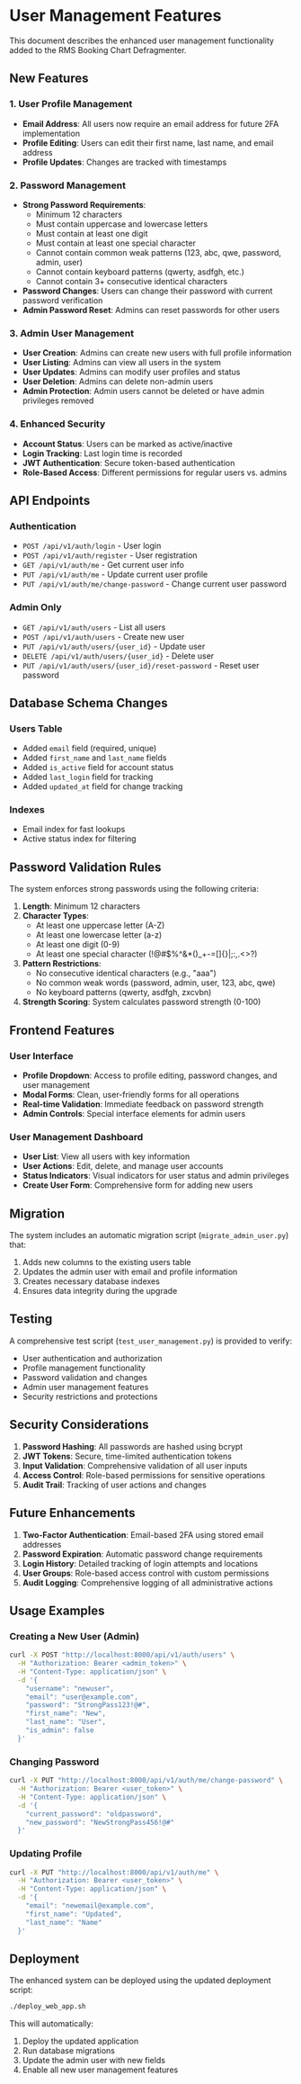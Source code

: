 # User Management Features

This document describes the enhanced user management functionality added to the RMS Booking Chart Defragmenter.

## New Features

### 1. User Profile Management

- **Email Address**: All users now require an email address for future 2FA implementation
- **Profile Editing**: Users can edit their first name, last name, and email address
- **Profile Updates**: Changes are tracked with timestamps

### 2. Password Management

- **Strong Password Requirements**:
  - Minimum 12 characters
  - Must contain uppercase and lowercase letters
  - Must contain at least one digit
  - Must contain at least one special character
  - Cannot contain common weak patterns (123, abc, qwe, password, admin, user)
  - Cannot contain keyboard patterns (qwerty, asdfgh, etc.)
  - Cannot contain 3+ consecutive identical characters
- **Password Changes**: Users can change their password with current password verification
- **Admin Password Reset**: Admins can reset passwords for other users

### 3. Admin User Management

- **User Creation**: Admins can create new users with full profile information
- **User Listing**: Admins can view all users in the system
- **User Updates**: Admins can modify user profiles and status
- **User Deletion**: Admins can delete non-admin users
- **Admin Protection**: Admin users cannot be deleted or have admin privileges removed

### 4. Enhanced Security

- **Account Status**: Users can be marked as active/inactive
- **Login Tracking**: Last login time is recorded
- **JWT Authentication**: Secure token-based authentication
- **Role-Based Access**: Different permissions for regular users vs. admins

## API Endpoints

### Authentication

- `POST /api/v1/auth/login` - User login
- `POST /api/v1/auth/register` - User registration
- `GET /api/v1/auth/me` - Get current user info
- `PUT /api/v1/auth/me` - Update current user profile
- `PUT /api/v1/auth/me/change-password` - Change current user password

### Admin Only

- `GET /api/v1/auth/users` - List all users
- `POST /api/v1/auth/users` - Create new user
- `PUT /api/v1/auth/users/{user_id}` - Update user
- `DELETE /api/v1/auth/users/{user_id}` - Delete user
- `PUT /api/v1/auth/users/{user_id}/reset-password` - Reset user password

## Database Schema Changes

### Users Table

- Added `email` field (required, unique)
- Added `first_name` and `last_name` fields
- Added `is_active` field for account status
- Added `last_login` field for tracking
- Added `updated_at` field for change tracking

### Indexes

- Email index for fast lookups
- Active status index for filtering

## Password Validation Rules

The system enforces strong passwords using the following criteria:

1. **Length**: Minimum 12 characters
2. **Character Types**:
   - At least one uppercase letter (A-Z)
   - At least one lowercase letter (a-z)
   - At least one digit (0-9)
   - At least one special character (!@#$%^&*()_+-=[]{}|;:,.<>?)
3. **Pattern Restrictions**:
   - No consecutive identical characters (e.g., "aaa")
   - No common weak words (password, admin, user, 123, abc, qwe)
   - No keyboard patterns (qwerty, asdfgh, zxcvbn)
4. **Strength Scoring**: System calculates password strength (0-100)

## Frontend Features

### User Interface

- **Profile Dropdown**: Access to profile editing, password changes, and user management
- **Modal Forms**: Clean, user-friendly forms for all operations
- **Real-time Validation**: Immediate feedback on password strength
- **Admin Controls**: Special interface elements for admin users

### User Management Dashboard

- **User List**: View all users with key information
- **User Actions**: Edit, delete, and manage user accounts
- **Status Indicators**: Visual indicators for user status and admin privileges
- **Create User Form**: Comprehensive form for adding new users

## Migration

The system includes an automatic migration script (`migrate_admin_user.py`) that:

1. Adds new columns to the existing users table
2. Updates the admin user with email and profile information
3. Creates necessary database indexes
4. Ensures data integrity during the upgrade

## Testing

A comprehensive test script (`test_user_management.py`) is provided to verify:

- User authentication and authorization
- Profile management functionality
- Password validation and changes
- Admin user management features
- Security restrictions and protections

## Security Considerations

1. **Password Hashing**: All passwords are hashed using bcrypt
2. **JWT Tokens**: Secure, time-limited authentication tokens
3. **Input Validation**: Comprehensive validation of all user inputs
4. **Access Control**: Role-based permissions for sensitive operations
5. **Audit Trail**: Tracking of user actions and changes

## Future Enhancements

1. **Two-Factor Authentication**: Email-based 2FA using stored email addresses
2. **Password Expiration**: Automatic password change requirements
3. **Login History**: Detailed tracking of login attempts and locations
4. **User Groups**: Role-based access control with custom permissions
5. **Audit Logging**: Comprehensive logging of all administrative actions

## Usage Examples

### Creating a New User (Admin)

```bash
curl -X POST "http://localhost:8000/api/v1/auth/users" \
  -H "Authorization: Bearer <admin_token>" \
  -H "Content-Type: application/json" \
  -d '{
    "username": "newuser",
    "email": "user@example.com",
    "password": "StrongPass123!@#",
    "first_name": "New",
    "last_name": "User",
    "is_admin": false
  }'
```

### Changing Password

```bash
curl -X PUT "http://localhost:8000/api/v1/auth/me/change-password" \
  -H "Authorization: Bearer <user_token>" \
  -H "Content-Type: application/json" \
  -d '{
    "current_password": "oldpassword",
    "new_password": "NewStrongPass456!@#"
  }'
```

### Updating Profile

```bash
curl -X PUT "http://localhost:8000/api/v1/auth/me" \
  -H "Authorization: Bearer <user_token>" \
  -H "Content-Type: application/json" \
  -d '{
    "email": "newemail@example.com",
    "first_name": "Updated",
    "last_name": "Name"
  }'
```

## Deployment

The enhanced system can be deployed using the updated deployment script:

```bash
./deploy_web_app.sh
```

This will automatically:

1. Deploy the updated application
2. Run database migrations
3. Update the admin user with new fields
4. Enable all new user management features
